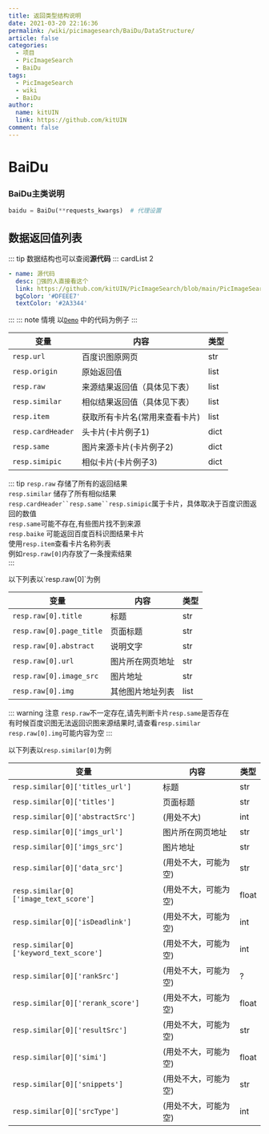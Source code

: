 ```yaml
---
title: 返回类型结构说明
date: 2021-03-20 22:16:36
permalink: /wiki/picimagesearch/BaiDu/DataStructure/
article: false
categories:
  - 项目
  - PicImageSearch
  - BaiDu
tags:
  - PicImageSearch
  - wiki
  - BaiDu
author: 
  name: kitUIN
  link: https://github.com/kitUIN
comment: false
---
```

# BaiDu

### BaiDu主类说明
```python
baidu = BaiDu(**requests_kwargs)  # 代理设置
```
## 数据返回值列表

::: tip
数据结构也可以查阅**源代码**
::: cardList 2
```yaml
- name: 源代码
  desc: 🚀强的人直接看这个
  link: https://github.com/kitUIN/PicImageSearch/blob/main/PicImageSearch/model/baidu.py
  bgColor: '#DFEEE7'
  textColor: '#2A3344'
```
:::
::: note 情境
以[`Demo`](/wiki/picimagesearch/Baidu/Demo#示例) 中的代码为例子
:::


| 变量                | 内容               | 类型   |
|-------------------|------------------|------|
| `resp.url`        | 百度识图原网页          | str  |
| `resp.origin`     | 原始返回值            | list |
| `resp.raw`        | 来源结果返回值（具体见下表）   | list |
| `resp.similar`    | 相似结果返回值（具体见下表）   | list |
| `resp.item`       | 获取所有卡片名(常用来查看卡片) | list |
| `resp.cardHeader` | 头卡片(卡片例子1)       | dict |
| `resp.same`       | 图片来源卡片(卡片例子2)    | dict |
| `resp.simipic`    | 相似卡片(卡片例子3)      | dict |

::: tip
`resp.raw` 存储了所有的返回结果  
`resp.similar` 储存了所有相似结果  
`resp.cardHeader``resp.same``resp.simipic`属于卡片，具体取决于百度识图返回的数值  
`resp.same`可能不存在,有些图片找不到来源  
`resp.baike` 可能返回百度百科识图结果卡片  
使用`resp.item`查看卡片名称列表  
例如`resp.raw[0]`内存放了一条搜索结果  
:::

<code-group>
  <code-block title="resp.raw" active>
  以下列表以`resp.raw[0]`为例

| 变量                       | 内容       | 类型   |
|--------------------------|----------|------|
| `resp.raw[0].title`      | 标题       | str  |
| `resp.raw[0].page_title` | 页面标题     | str  |
| `resp.raw[0].abstract`   | 说明文字     | str  |
| `resp.raw[0].url`        | 图片所在网页地址 | str  |
| `resp.raw[0].image_src`  | 图片地址     | str  |
| `resp.raw[0].img`        | 其他图片地址列表 | list |

  ::: warning 注意
  `resp.raw`不一定存在,请先判断卡片`resp.same`是否存在  
  有时候百度识图无法返回识图来源结果时,请查看`resp.similar`  
  `resp.raw[0].img`可能内容为空
  :::

</code-block>

  <code-block title="resp.similar">

  以下列表以`resp.similar[0]`为例
    
| 变量                                      | 内容          | 类型    |
|-----------------------------------------|-------------|-------|
| `resp.similar[0]['titles_url']`         | 标题          | str   |
| `resp.similar[0]['titles']`             | 页面标题        | str   |
| `resp.similar[0]['abstractSrc']`        | (用处不大)      | int   |
| `resp.similar[0]['imgs_url']`           | 图片所在网页地址    | str   |
| `resp.similar[0]['imgs_src']`           | 图片地址        | str   |
| `resp.similar[0]['data_src']`           | (用处不大，可能为空) | str   |
| `resp.similar[0]['image_text_score']`   | (用处不大，可能为空) | float |
| `resp.similar[0]['isDeadlink']`         | (用处不大，可能为空) | int   |
| `resp.similar[0]['keyword_text_score']` | (用处不大，可能为空) | int   |
| `resp.similar[0]['rankSrc']`            | (用处不大，可能为空) | ?     |
| `resp.similar[0]['rerank_score']`       | (用处不大，可能为空) | float |
| `resp.similar[0]['resultSrc']`          | (用处不大，可能为空) | str   |
| `resp.similar[0]['simi']`               | (用处不大，可能为空) | float |
| `resp.similar[0]['snippets']`           | (用处不大，可能为空) | str   |
| `resp.similar[0]['srcType']`            | (用处不大，可能为空) | int   |
  </code-block>

</code-group>
